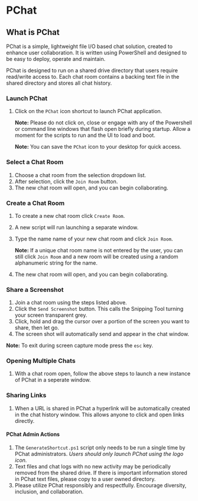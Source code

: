 # PChat

## What is PChat

PChat is a simple, lightweight file I/O based chat solution, created to enhance user collaboration. It is written using PowerShell and designed to be easy to deploy, operate and maintain.

PChat is designed to run on a shared drive directory that users require read/write access to. Each chat room contains a backing text file in the shared directory and stores all chat history.

### Launch PChat

1. Click on the `PChat` icon shortcut to launch PChat application.

    **Note:** Please do not click on, close or engage with any of the Powershell or command line windows that flash open briefly during startup. Allow a moment for the scripts to run and the UI to load and boot.

    **Note:** You can save the `PChat` icon to your desktop for quick access.

### Select a Chat Room

1. Choose a chat room from the selection dropdown list.
2. After selection, click the `Join Room` button.
3. The new chat room will open, and you can begin collaborating.

### Create a Chat Room

1. To create a new chat room click `Create Room`.
2. A new script will run launching a separate window.
3. Type the name name of your new chat room and click `Join Room`.

    **Note:** If a unique chat room name is not entered by the user, you can still click `Join Room` and a new room will be created using a random alphanumeric string for the name.

4. The new chat room will open, and you can begin collaborating.

### Share a Screenshot

1. Join a chat room using the steps listed above.
2. Click the `Send Screenshot` button. This calls the Snipping Tool turning your screen transparent grey.
3. Click, hold and drag the cursor over a portion of the screen you want to share, then let go.
4. The screen shot will automatically send and appear in the chat window.

**Note:** To exit during screen capture mode press the `esc` key.

### Opening Multiple Chats

1. With a chat room open, follow the above steps to launch a new instance of PChat in a seperate window.

### Sharing Links

1. When a URL is shared in PChat a hyperlink will be automatically created in the chat history window. This allows anyone to click and open links directly.

#### PChat Admin Actions

1. The `GenerateShortcut.ps1` script only needs to be run a single time by PChat administrators. *Users should only launch PChat using the logo icon.*
2. Text files and chat logs with no new activity may be periodically removed from the shared drive. If there is important information stored in PChat text files, please copy to a user owned directory.
3. Please utilize PChat responsibly and respectfully. Encourage diversity, inclusion, and collaboration.
